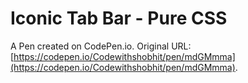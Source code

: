 # Iconic Tab Bar - Pure CSS

A Pen created on CodePen.io. Original URL: [https://codepen.io/Codewithshobhit/pen/mdGMmma](https://codepen.io/Codewithshobhit/pen/mdGMmma).

